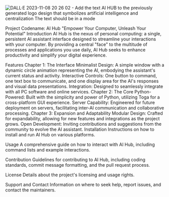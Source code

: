 
![DALL·E 2023-11-08 20 26 02 - Add the text _AI HUB_ to the previously generated logo design that symbolizes artificial intelligence and centralization  The text should be in a mode](https://github.com/NADOOITChristophBa/AI-Hub/assets/106314951/f64f7d4b-1144-47a4-bbcf-7bc3c61467b2)


Project Codename: AI Hub
"Empower Your Computer, Unleash Your Potential"
Introduction
AI Hub is the nexus of personal computing: a single, persistent AI assistant interface designed to streamline your interactions with your computer. By providing a central "face" to the multitude of processes and applications you use daily, AI Hub seeks to enhance productivity and simplify your digital experience.

Features
Chapter 1: The Interface
Minimalist Design: A simple window with a dynamic circle animation representing the AI, embodying the assistant's current status and activity.
Interactive Controls: One button to command, one text box to communicate, and one display area for the AI's responses and visual data presentations.
Integration: Designed to seamlessly integrate with all PC software and online services.
Chapter 2: The Core
Python-Powered: Built with the simplicity and power of Python, utilizing Toga for a cross-platform GUI experience.
Server Capability: Engineered for future deployment on servers, facilitating inter-AI communication and collaborative processing.
Chapter 3: Expansion and Adaptability
Modular Design: Crafted for expandability, allowing for new features and integrations as the project grows.
Open Development: Inviting contributions and suggestions from the community to evolve the AI assistant.
Installation
Instructions on how to install and run AI Hub on various platforms.

Usage
A comprehensive guide on how to interact with AI Hub, including command lists and example interactions.

Contribution
Guidelines for contributing to AI Hub, including coding standards, commit message formatting, and the pull request process.

License
Details about the project's licensing and usage rights.

Support and Contact
Information on where to seek help, report issues, and contact the maintainers.

